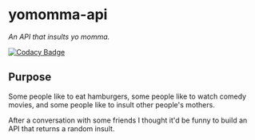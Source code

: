 # yomomma-api

*An API that insults yo momma.*

[![Codacy Badge](https://api.codacy.com/project/badge/Grade/45cc0d861a9244c4a14ca62b5fcf61ce)](https://www.codacy.com/app/r/yomomma-api?utm_source=github.com&amp;utm_medium=referral&amp;utm_content=rdegges/yomomma-api&amp;utm_campaign=Badge_Grade)


## Purpose

Some people like to eat hamburgers, some people like to watch comedy movies, and
some people like to insult other people's mothers.

After a conversation with some friends I thought it'd be funny to build an API
that returns a random insult.
